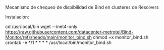 Mecanismo de chequeo de dispibilidad de Bind en clusteres de Resolvers

Instalación:

cd /usr/local/bin
wget --inet4-only https://raw.githubusercontent.com/datacenter-metrotel/Bind-Monitor/refs/heads/main/monitor_bind.sh
chmod +x monitor_bind.sh
crontab -e
*/1 * * * * /usr/local/bin/monitor_bind.sh
